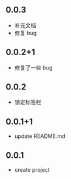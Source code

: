 
## 0.0.3

* 补充文档
* 修复 bug

## 0.0.2+1

* 修复了一些 bug

## 0.0.2

* 锁定标签栏

## 0.0.1+1

* update README.md

## 0.0.1

* create project